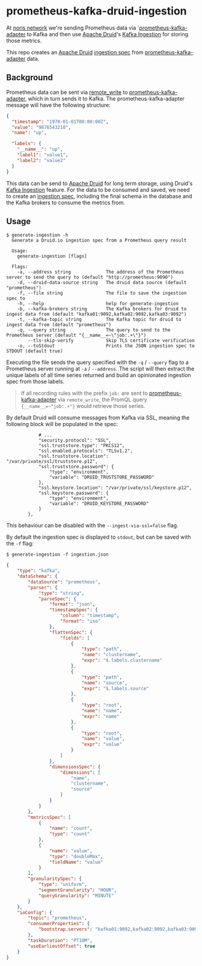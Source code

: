 # prometheus-kafka-druid-ingestion

At [noris network](https://noris.de) we're sending Prometheus data via `[prometheus-kafka-adapter][pka] to 
Kafka and then use [Apache Druid][druid]'s [Kafka Ingestion][kafka_ingestion]
for storing those metrics.

This repo creates an [Apache Druid][druid] [ingestion spec][ingestion_spec] from [prometheus-kafka-adapter][pka] data.

## Background

Prometheus data can be sent via [remote_write](https://prometheus.io/docs/prometheus/latest/configuration/configuration/#remote_write) to 
[prometheus-kafka-adapter][pka], which in turn sends it to Kafka. The prometheus-kafka-adapter message will have the following structure:

```json
{
  "timestamp": "1970-01-01T00:00:00Z",
  "value": "9876543210",
  "name": "up",

  "labels": {
    "__name__": "up",
    "label1": "value1",
    "label2": "value2"
  }
}
```

This data can be send to [Apache Druid][druid] for long term storage, using Druid's [Kafka Ingestion][kafka_ingestion] feature. For the
data to be consumed and saved, we need to create an [ingestion spec][ingestion_spec], including the final schema in the database
and the Kafka brokers to consume the metrics from.

## Usage

```text
$ generate-ingestion -h
  Generate a Druid.io ingestion spec from a Prometheus query result
  
  Usage:
    generate-ingestion [flags]
  
  Flags:
    -a, --address string             The address of the Prometheus server to send the query to (default "http://prometheus:9090")
    -d, --druid-data-source string   The druid data source (default "prometheus")
    -f, --file string                The file to save the ingestion spec to
    -h, --help                       help for generate-ingestion
    -b, --kafka-brokers string       The Kafka brokers for druid to ingest data from (default "kafka01:9092,kafka02:9092,kafka03:9092")
    -t, --kafka-topic string         The Kafka topic for druid to ingest data from (default "prometheus")
    -q, --query string               The query to send to the Prometheus server (default "{__name__=~\"job:.+\"}")
        --tls-skip-verify            Skip TLS certificate verification
    -o, --toStdout                   Prints the JSON ingestion spec to STDOUT (default true)
```

Executing the file sends the query specified with the `-q` / `--query` flag to a Prometheus server
running at `-a` / `--address`. The script will then extract the unique labels of all time series returned
and build an opinionated ingestion spec from those labels.

> If all recording rules with the prefix `job:` are sent to [prometheus-kafka-adapter][pka] via `remote_write`,
> the PromQL query `{__name__=~"job:.+"}` would retrieve those series.

By default Druid will consume messages from Kafka via SSL, meaning the following block will
be populated in the spec:

```text
            # ...
            "security.protocol": "SSL",
            "ssl.truststore.type": "PKCS12",
            "ssl.enabled.protocols": "TLSv1.2",
            "ssl.truststore.location": "/var/private/ssl/truststore.p12",
            "ssl.truststore.password": {
                "type": "environment",
                "variable": "DRUID_TRUSTSTORE_PASSWORD"
            },
            "ssl.keystore.location": "/var/private/ssl/keystore.p12",
            "ssl.keystore.password": {
                "type": "environment",
                "variable": "DRUID_KEYSTORE_PASSWORD"
            }
        },
```

This behaviour can be disabled with the `--ingest-via-ssl=false` flag.

By default the ingestion spec is displayed to `stdout`, but can be saved with the `-f` flag:

```text
$ generate-ingestion -f ingestion.json
```
```json
{
    "type": "kafka",
    "dataSchema": {
        "dataSource": "prometheus",
        "parser": {
            "type": "string",
            "parseSpec": {
                "format": "json",
                "timestampSpec": {
                    "column": "timestamp",
                    "format": "iso"
                },
                "flattenSpec": {
                    "fields": [
                        {
                            "type": "path",
                            "name": "clustername",
                            "expr": "$.labels.clustername"
                        },
                        {
                            "type": "path",
                            "name": "source",
                            "expr": "$.labels.source"
                        },
                        {
                            "type": "root",
                            "name": "name",
                            "expr": "name"
                        },
                        {
                            "type": "root",
                            "name": "value",
                            "expr": "value"
                        }
                    ]
                },
                "dimensionsSpec": {
                    "dimensions": [
                        "name",
                        "clustername",
                        "source"
                    ]
                }
            }
        },
        "metricsSpec": [
            {
                "name": "count",
                "type": "count"
            },
            {
                "name": "value",
                "type": "doubleMax",
                "fieldName": "value"
            }
        ],
        "granularitySpec": {
            "type": "uniform",
            "segmentGranularity": "HOUR",
            "queryGranularity": "MINUTE"
        }
    },
    "ioConfig": {
        "topic": "prometheus",
        "consumerProperties": {
            "bootstrap.servers": "kafka01:9092,kafka02:9092,kafka03:9092"
        },
        "taskDuration": "PT10M",
        "useEarliestOffset": true
    }
}
```

[pka]: https://github.com/Telefonica/prometheus-kafka-adapter
[druid]: https://druid.apache.org
[ingestion_spec]: https://druid.apache.org/docs/latest/ingestion/index.html
[kafka_ingestion]: https://druid.apache.org/docs/latest/development/extensions-core/kafka-ingestion.html